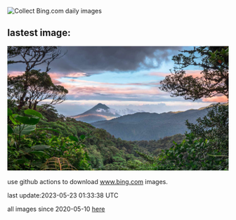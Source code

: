 ![Collect Bing.com daily images](https://github.com/counter2015/bing-daily-images/workflows/Collect%20Bing.com%20daily%20images/badge.svg)
## lastest image:
![](images/BiodiverseCostaRica.jpg)

use github actions to download www.bing.com images.

last update:2023-05-23 01:33:38 UTC

all images since 2020-05-10 [here](https://github.com/counter2015/bing-daily-images/tree/master/images) 
